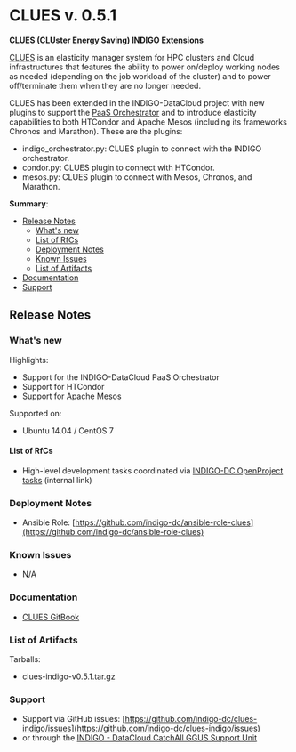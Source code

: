 # CLUES v. 0.5.1

**CLUES (CLUster Energy Saving) INDIGO Extensions**

[CLUES](https://github.com/grycap/clues) is an elasticity manager system for HPC clusters and Cloud infrastructures that features the ability to power on/deploy working nodes as needed (depending on the job workload of the cluster) and to power off/terminate them when they are no longer needed.

CLUES has been extended in the INDIGO-DataCloud project with new plugins to support the [PaaS Orchestrator](https://github.com/indigo-dc/orchestrator) and to introduce elasticity capabilities to both HTCondor and Apache Mesos (including its frameworks Chronos and Marathon). These are the plugins:

* indigo_orchestrator.py: CLUES plugin to connect with the INDIGO orchestrator.
* condor.py: CLUES plugin to connect with HTCondor.
* mesos.py: CLUES plugin to connect with Mesos, Chronos, and Marathon.

**Summary**:
* [Release Notes](#id1)
  * [What's new](#id2)
  * [List of RfCs](#id3)
  * [Deployment Notes](#id4)
  * [Known Issues](#id5)
  * [List of Artifacts](#id7)
* [Documentation](#id6)
* [Support](#id8)


<a id="id1"></a>
## Release Notes

<a id="id2"></a>
### What's new

Highlights:
* Support for the INDIGO-DataCloud PaaS Orchestrator
* Support for HTCondor
* Support for Apache Mesos

Supported on:
* Ubuntu 14.04 / CentOS 7

<a id="id3"></a>
#### List of RfCs

* High-level development tasks coordinated via [INDIGO-DC OpenProject tasks](http://bit.ly/clues_rfc_indigo1) (internal link)

<a id="id4"></a>
### Deployment Notes

* Ansible Role: [https://github.com/indigo-dc/ansible-role-clues](https://github.com/indigo-dc/ansible-role-clues)

<a id="id5"></a>
### Known Issues
* N/A

<a id="id6"></a>
### Documentation

* [CLUES GitBook](https://indigo-dc.gitbooks.io/clues-indigo/content/)


<a id="id7"></a>
### List of Artifacts

Tarballs:
* clues-indigo-v0.5.1.tar.gz

<a id="id8"></a>
### Support

* Support via GitHub issues: [https://github.com/indigo-dc/clues-indigo/issues](https://github.com/indigo-dc/clues-indigo/issues)
* or through the [INDIGO - DataCloud CatchAll GGUS Support Unit](
https://wiki.egi.eu/wiki/GGUS:INDIGO_DataCloud_Catch-all_FAQ)
